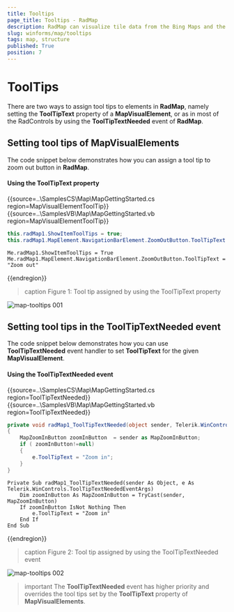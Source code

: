```yaml
---
title: Tooltips
page_title: Tooltips - RadMap
description: RadMap can visualize tile data from the Bing Maps and the OpenStreetMaps REST services as well as from the local file system.
slug: winforms/map/tooltips
tags: map, structure
published: True
position: 7 
---
```


# ToolTips

There are two ways to assign tool tips to elements in __RadMap__, namely setting the __ToolTipText__ property of a __MapVisualElement__, or as in most of the RadControls by using the __ToolTipTextNeeded__ event of __RadMap__.
      

## Setting tool tips of MapVisualElements

The code snippet below demonstrates how you can assign a tool tip to zoom out button in __RadMap__.

#### Using the ToolTipText property

{{source=..\SamplesCS\Map\MapGettingStarted.cs region=MapVisualElementToolTip}} 
{{source=..\SamplesVB\Map\MapGettingStarted.vb region=MapVisualElementToolTip}} 

````C#
this.radMap1.ShowItemToolTips = true;
this.radMap1.MapElement.NavigationBarElement.ZoomOutButton.ToolTipText = "Zoom out";

````
````VB.NET
Me.radMap1.ShowItemToolTips = True
Me.radMap1.MapElement.NavigationBarElement.ZoomOutButton.ToolTipText = "Zoom out"

````

{{endregion}} 

>caption Figure 1: Tool tip assigned by using the ToolTipText property

![map-tooltips 001](images/map-tooltips001.png)

## Setting tool tips in the ToolTipTextNeeded event

The code snippet below demonstrates how you can use __ToolTipTextNeeded__ event handler to set __ToolTipText__ for the given __MapVisualElement__.

#### Using the ToolTipTextNeeded event

{{source=..\SamplesCS\Map\MapGettingStarted.cs region=ToolTipTextNeeded}} 
{{source=..\SamplesVB\Map\MapGettingStarted.vb region=ToolTipTextNeeded}} 

````C#
private void radMap1_ToolTipTextNeeded(object sender, Telerik.WinControls.ToolTipTextNeededEventArgs e)
{
    MapZoomInButton zoomInButton  = sender as MapZoomInButton;
    if ( zoomInButton!=null)
    {
        e.ToolTipText = "Zoom in";
    }
}

````
````VB.NET
Private Sub radMap1_ToolTipTextNeeded(sender As Object, e As Telerik.WinControls.ToolTipTextNeededEventArgs)
    Dim zoomInButton As MapZoomInButton = TryCast(sender, MapZoomInButton)
    If zoomInButton IsNot Nothing Then
        e.ToolTipText = "Zoom in"
    End If
End Sub

````

{{endregion}} 


>caption Figure 2: Tool tip assigned by using the ToolTipTextNeeded event

![map-tooltips 002](images/map-tooltips002.png)

>important The __ToolTipTextNeeded__ event has higher priority and overrides the tool tips set by the __ToolTipText__ property of __MapVisualElements__.
>


